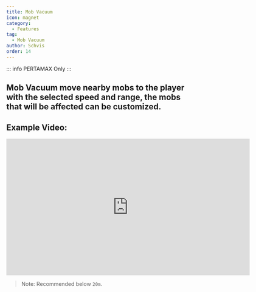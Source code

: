 ```yaml
---
title: Mob Vacuum
icon: magnet
category:
  - Features
tag:
  - Mob Vacuum
author: Schvis
order: 14
---
```

::: info PERTAMAX Only
:::
## Mob Vacuum move nearby mobs to the player with the selected speed and range, the mobs that will be affected can be customized.

## Example Video:

<div class="iframe-container"><iframe width="640" height="360" src="https://www.youtube.com/embed/KNzVgG_V10I?list=PL5eI1Tb64p56g27qfYk7VuFTz4FK6YrKa" title="Korepi - Mob Vacuum" frameborder="0" allow="accelerometer; autoplay; clipboard-write; encrypted-media; gyroscope; picture-in-picture; web-share" allowfullscreen></iframe></div>

> Note: Recommended below `20m`.
